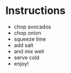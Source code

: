 # Instructions

* chop avocados
* chop onion
* squeeze lime
* add salt
* and mix well
* serve cold
* enjoy!

